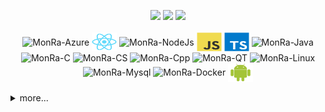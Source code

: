 <!--Hello
<h2><img src="https://emojis.slackmojis.com/emojis/images/1531849430/4246/blob-sunglasses.gif?1531849430" width="30"/> Hi 👋 , I'm MonRá! <img src="https://media.giphy.com/media/12oufCB0MyZ1Go/giphy.gif" width="50"></h2>
-->

<div>
  </p>
  <div align="center">
   <a href="https://www.facebook.com/ramon.chaib" target="_blank"><img src="https://img.shields.io/badge/-Facebook-%230077B5?style=for-the-badge&logo=facebook&logoColor=white" target="_blank"></a> 
  <a href="https://www.instagram.com/monrapps/" target="_blank"><img src="https://img.shields.io/badge/-Instagram-%23E4405F?style=for-the-badge&logo=instagram&logoColor=white" target="_blank"></a>
  <a href="https://www.linkedin.com/in/ramon-chaib-27007635/" target="_blank"><img src="https://img.shields.io/badge/-LinkedIn-%230077B5?style=for-the-badge&logo=linkedin&logoColor=white" target="_blank"></a>   
</div>
  
 <div style="display: inline_block" align="center"><br>
  <img align="center" alt="MonRa-Azure" height="30" width="40" src="https://cdn.jsdelivr.net/gh/devicons/devicon/icons/azure/azure-original.svg">
  <img align="center" alt="MonRa-React" height="30" width="40" src="https://raw.githubusercontent.com/devicons/devicon/master/icons/react/react-original.svg">
  <img align="center" alt="MonRa-NodeJs" height="30" width="40" src="https://cdn.jsdelivr.net/gh/devicons/devicon/icons/nodejs/nodejs-original.svg">
  <img align="center" alt="MonRa-Js" height="30" width="40" src="https://raw.githubusercontent.com/devicons/devicon/master/icons/javascript/javascript-original.svg">     <img align="center" alt="MonRa-Ts" height="30" width="40" src="https://raw.githubusercontent.com/devicons/devicon/master/icons/typescript/typescript-original.svg">
  <img align="center" alt="MonRa-Java" height="30" width="40" src="https://cdn.jsdelivr.net/gh/devicons/devicon/icons/java/java-original.svg">
  <img align="center" alt="MonRa-C" height="30" width="40" src="https://cdn.jsdelivr.net/gh/devicons/devicon/icons/c/c-original.svg">
  <img align="center" alt="MonRa-CS" height="30" width="40" src="https://cdn.jsdelivr.net/gh/devicons/devicon/icons/csharp/csharp-original.svg">
  <img align="center" alt="MonRa-Cpp" height="30" width="40" src="https://cdn.jsdelivr.net/gh/devicons/devicon/icons/cplusplus/cplusplus-original.svg">
  <img align="center" alt="MonRa-QT" height="30" width="40" src="https://cdn.jsdelivr.net/gh/devicons/devicon/icons/qt/qt-original.svg">
  <img align="center" alt="MonRa-Linux" height="30" width="40" src="https://cdn.jsdelivr.net/gh/devicons/devicon/icons/linux/linux-original.svg">
  <img align="center" alt="MonRa-Mysql" height="30" width="40" src="https://cdn.jsdelivr.net/gh/devicons/devicon/icons/mysql/mysql-original.svg">
  <img align="center" alt="MonRa-Docker" height="30" width="40" src="https://cdn.jsdelivr.net/gh/devicons/devicon/icons/docker/docker-original.svg">  
  <img align="center" alt="MonRa-Android" height="30" width="40" src="https://github.com/devicons/devicon/blob/master/icons/android/android-original.svg">
  
</div>
</a>

</br>
<!--
[![github activity graph](https://activity-graph.herokuapp.com/graph?username=monrapps&theme=chartreuse-dark)](https://github.com/monrapps/)
-->
<div>
<details>
      <summary>more...</summary>
      
<!--
### <img src="https://media.giphy.com/media/VgCDAzcKvsR6OM0uWg/giphy.gif" width="50"> A little more about me...  

```javascript
const monra = {
    pronouns: "He" | "Him",
    code: ["any"],
    askMeAbout: ["any"],
    technologies: {
        backEnd: {
            js: ["any"],
        },
        mobileApp: {
            native: ["Android Development"]
        },
        devOps: ["AWS", "Docker🐳", "Route53", "Nginx"],
        databases: ["mongo", "MySql", "sqlite"],
        misc: ["Firebase", "Socket.IO", "selenium", "open-cv", "php", "SuiteApp"]
    },
    architecture: ["Serverless Architecture", "Progressive web applications", "Single page applications"],
    currentFocus: "Building Robots to ease opertations",
    funFact: "There are two ways to write error-free programs; only the third one works"
};
```
-->

---
<!--START_SECTION:waka-->
![Code Time](http://img.shields.io/badge/Code%20Time-941%20hrs%2058%20mins-blue)

![Profile Views](http://img.shields.io/badge/Profile%20Views-0-blue)

![Lines of code](https://img.shields.io/badge/From%20Hello%20World%20I%27ve%20Written-3.0%20million%20lines%20of%20code-blue)

**🐱 My GitHub Data** 

> 📦 44.1 kB Used in GitHub's Storage 
 > 
> 🏆 2,446 Contributions in the Year 2024
 > 
> 🚫 Not Opted to Hire
 > 
> 📜 23 Public Repositories 
 > 
> 🔑 18 Private Repositories 
 > 
**I'm an Early 🐤** 

```text
🌞 Morning                8274 commits        █████████░░░░░░░░░░░░░░░░   35.17 % 
🌆 Daytime                10839 commits       ████████████░░░░░░░░░░░░░   46.07 % 
🌃 Evening                3655 commits        ████░░░░░░░░░░░░░░░░░░░░░   15.54 % 
🌙 Night                  759 commits         █░░░░░░░░░░░░░░░░░░░░░░░░   03.23 % 
```
📅 **I'm Most Productive on Thursday** 

```text
Monday                   4357 commits        █████░░░░░░░░░░░░░░░░░░░░   18.52 % 
Tuesday                  4344 commits        █████░░░░░░░░░░░░░░░░░░░░   18.46 % 
Wednesday                4550 commits        █████░░░░░░░░░░░░░░░░░░░░   19.34 % 
Thursday                 4982 commits        █████░░░░░░░░░░░░░░░░░░░░   21.18 % 
Friday                   3111 commits        ███░░░░░░░░░░░░░░░░░░░░░░   13.22 % 
Saturday                 1277 commits        █░░░░░░░░░░░░░░░░░░░░░░░░   05.43 % 
Sunday                   906 commits         █░░░░░░░░░░░░░░░░░░░░░░░░   03.85 % 
```


📊 **This Week I Spent My Time On** 

```text
🕑︎ Time Zone: America/Sao_Paulo

💬 Programming Languages: 
Other                    3 hrs 20 mins       ████████░░░░░░░░░░░░░░░░░   32.86 % 
C                        2 hrs 50 mins       ███████░░░░░░░░░░░░░░░░░░   27.91 % 
Markdown                 1 hr 31 mins        ████░░░░░░░░░░░░░░░░░░░░░   14.94 % 
JavaScript               1 hr 17 mins        ███░░░░░░░░░░░░░░░░░░░░░░   12.64 % 
C++                      1 hr 6 mins         ███░░░░░░░░░░░░░░░░░░░░░░   10.97 % 

🔥 Editors: 
VS Code                  10 hrs 9 mins       █████████████████████████   100.00 % 

🐱‍💻 Projects: 
wlm-esp32                4 hrs 40 mins       ████████████░░░░░░░░░░░░░   46.09 % 
gww-v6i                  2 hrs 34 mins       ██████░░░░░░░░░░░░░░░░░░░   25.29 % 
Markdown                 1 hr 30 mins        ████░░░░░░░░░░░░░░░░░░░░░   14.92 % 
Unknown Project          1 hr 23 mins        ███░░░░░░░░░░░░░░░░░░░░░░   13.69 % 
buildroot                0 secs              ░░░░░░░░░░░░░░░░░░░░░░░░░   00.00 % 

💻 Operating System: 
Windows                  6 hrs 18 mins       ████████████████░░░░░░░░░   62.02 % 
WSL                      3 hrs 51 mins       █████████░░░░░░░░░░░░░░░░   37.98 % 
```

**I Mostly Code in C** 

```text
C                        14 repos            █████░░░░░░░░░░░░░░░░░░░░   21.21 % 
C++                      10 repos            ████░░░░░░░░░░░░░░░░░░░░░   15.15 % 
HTML                     5 repos             ██░░░░░░░░░░░░░░░░░░░░░░░   07.58 % 
Python                   4 repos             ██░░░░░░░░░░░░░░░░░░░░░░░   06.06 % 
Shell                    3 repos             █░░░░░░░░░░░░░░░░░░░░░░░░   04.55 % 
```



**Timeline**

![Lines of Code chart](https://raw.githubusercontent.com/monrapps/monrapps/master/assets/bar_graph.png)


 Last Updated on 18/11/2024 12:09:54 UTC
<!--END_SECTION:waka-->
